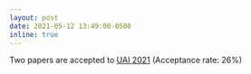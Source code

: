```yaml
---
layout: post
date: 2021-05-12 13:49:00-0500
inline: true
---
```


Two papers are accepted to [UAI 2021](https://www.auai.org/uai2021/dates) (Acceptance rate: 26%)
